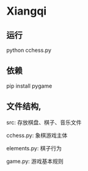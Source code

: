 # Xiangqi

## 运行

python cchess.py

## 依赖

pip install pygame

## 文件结构,

src: 存放棋盘、棋子、音乐文件

cchess.py: 象棋游戏主体

elements.py: 棋子行为

game.py: 游戏基本规则